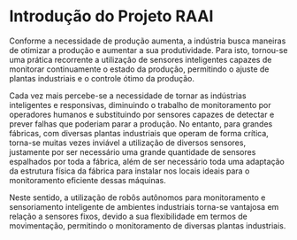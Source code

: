 # Introdução do Projeto RAAI

Conforme a necessidade de produção aumenta, a indústria busca maneiras de otimizar a produção e aumentar a sua produtividade. Para isto, tornou-se uma prática recorrente a utilização de sensores inteligentes capazes de monitorar continuamente o estado da produção, permitindo o ajuste de plantas industriais e o controle ótimo da produção.

Cada vez mais percebe-se a necessidade de tornar as indústrias inteligentes e responsivas, diminuindo o trabalho de monitoramento por operadores humanos e substituindo por sensores capazes de detectar e prever falhas que poderiam parar a produção. No entanto, para grandes fábricas, com diversas plantas industriais que operam de forma crítica, torna-se muitas vezes inviável a utilização de diversos sensores, justamente por ser necessário uma grande quantidade de sensores espalhados por toda a fábrica, além de ser necessário toda uma adaptação da estrutura física da fábrica para instalar nos locais ideais para o monitoramento eficiente dessas máquinas.

Neste sentido, a utilização de robôs autônomos para monitoramento e sensoriamento inteligente de ambientes industriais torna-se vantajosa em relação a sensores fixos, devido a sua flexibilidade em termos de movimentação, permitindo o monitoramento de diversas plantas industriais.

